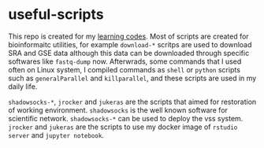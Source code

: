 # useful-scripts

This repo is created for my [learning codes](https://github.com/chunjie-sam-liu/learning-codes). Most of scripts are created for bioinformaitc utilities, for example `download-*` scritps are used to download SRA and GSE data although this data can be downloaded through specific softwares like `fastq-dump` now. Afterwrads, some commands that I used often on Linux system, I compiled commands as `shell` or `python` scripts such as `generalParallel` and `killparallel`, and these scripts are used in my daily life.

`shadowsocks-*`, `jrocker` and `jukeras` are the scripts that aimed for restoration of working environment. `shadowsocks` is the well known software for scientific network. `shadowsocks-*` can be used to deploy the vss system. `jrocker` and `jukeras` are the scripts to use my docker image of `rstudio server` and `jupyter notebook`.